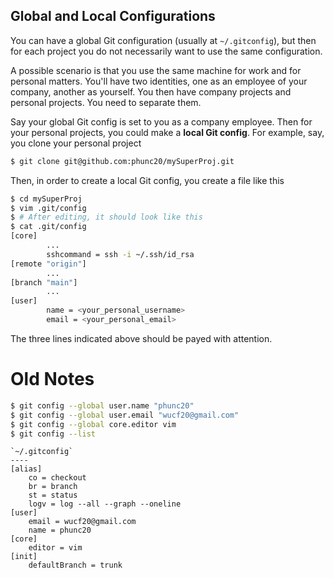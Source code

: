 ## Global and Local Configurations
You can have a global Git configuration (usually at `~/.gitconfig`), but then
for each project you do not necessarily want to use the same configuration.

A possible scenario is that you use the same machine for work and for personal matters.
You'll have two identities, one as an employee of your company, another as yourself.
You then have company projects and personal projects. You need to separate them.

Say your global Git config is set to you as a company employee. Then for your personal
projects, you could make a **local Git config**. For example, say, you clone your personal
project
```bash
$ git clone git@github.com:phunc20/mySuperProj.git
```

Then, in order to create a local Git config, you create a file like this
```bash
$ cd mySuperProj
$ vim .git/config
$ # After editing, it should look like this
$ cat .git/config
[core]
        ...
        sshcommand = ssh -i ~/.ssh/id_rsa
[remote "origin"]
        ...
[branch "main"]
        ...
[user]
        name = <your_personal_username>
        email = <your_personal_email>
```
The three lines indicated above should be payed with attention.



# Old Notes
```bash
$ git config --global user.name "phunc20"
$ git config --global user.email "wucf20@gmail.com"
$ git config --global core.editor vim
$ git config --list
```



```
`~/.gitconfig`
----
[alias]
	co = checkout
	br = branch
	st = status
	logv = log --all --graph --oneline
[user]
	email = wucf20@gmail.com
	name = phunc20
[core]
	editor = vim
[init]
	defaultBranch = trunk
```

